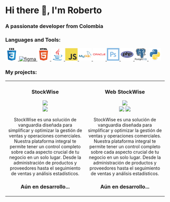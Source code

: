 ### <h1 font-family="DM-Sans">Hi there 👋, I'm Roberto </h1>
<h3>A passionate developer from Colombia</h3>

<h3 align="left">Languages and Tools:</h3>
<p align="left"> <a href="https://www.w3schools.com/css/" target="_blank" rel="noreferrer"> <img src="https://raw.githubusercontent.com/devicons/devicon/master/icons/css3/css3-original-wordmark.svg" alt="css3" width="40" height="40"/> </a> <a href="https://www.figma.com/" target="_blank" rel="noreferrer"> <img src="https://www.vectorlogo.zone/logos/figma/figma-icon.svg" alt="figma" width="40" height="40"/> </a> <a href="https://www.w3.org/html/" target="_blank" rel="noreferrer"> <img src="https://raw.githubusercontent.com/devicons/devicon/master/icons/html5/html5-original-wordmark.svg" alt="html5" width="40" height="40"/> </a> <a href="https://www.java.com" target="_blank" rel="noreferrer"> <img src="https://raw.githubusercontent.com/devicons/devicon/master/icons/java/java-original.svg" alt="java" width="40" height="40"/> </a> <a href="https://developer.mozilla.org/en-US/docs/Web/JavaScript" target="_blank" rel="noreferrer"> <img src="https://raw.githubusercontent.com/devicons/devicon/master/icons/javascript/javascript-original.svg" alt="javascript" width="40" height="40"/> </a> <a href="https://www.mysql.com/" target="_blank" rel="noreferrer"> <img src="https://raw.githubusercontent.com/devicons/devicon/master/icons/mysql/mysql-original-wordmark.svg" alt="mysql" width="40" height="40"/> </a> <a href="https://www.oracle.com/" target="_blank" rel="noreferrer"> <img src="https://raw.githubusercontent.com/devicons/devicon/master/icons/oracle/oracle-original.svg" alt="oracle" width="40" height="40"/> </a> <a href="https://www.photoshop.com/en" target="_blank" rel="noreferrer"> <img src="https://raw.githubusercontent.com/devicons/devicon/master/icons/photoshop/photoshop-line.svg" alt="photoshop" width="40" height="40"/> </a> <a href="https://www.php.net" target="_blank" rel="noreferrer"> <img src="https://raw.githubusercontent.com/devicons/devicon/master/icons/php/php-original.svg" alt="php" width="40" height="40"/> </a> <a href="https://www.postgresql.org" target="_blank" rel="noreferrer"> <img src="https://raw.githubusercontent.com/devicons/devicon/master/icons/postgresql/postgresql-original-wordmark.svg" alt="postgresql" width="40" height="40"/> </a> <a href="https://www.python.org" target="_blank" rel="noreferrer"> <img src="https://raw.githubusercontent.com/devicons/devicon/master/icons/python/python-original.svg" alt="python" width="40" height="40"/> </a> </p>

<h3>My projects:</h3>
<table>
  <tr>
     <td width="50%">
        <h3 align="center">StockWise</h3>
        <div align="center">
          <img src="https://i.ibb.co/Gvjr69g/Stock-Wise.png"> <br>
          <a href="#" target="_BLANK"><img src="https://img.shields.io/badge/-Video-green?style=for-the-badge&color=c2a1ea"></a>
          <p> StockWise es una solución de vanguardia diseñada para simplificar y optimizar la gestión de ventas y operaciones comerciales. Nuestra plataforma integral te permite tener un control completo sobre cada aspecto crucial de tu negocio en un solo lugar. Desde la administración de productos y proveedores hasta el seguimiento de ventas y análisis estadísticos.</p>
          <h3>Aún en desarrollo...</h3>
        </div>
     </td>
    <td width="50%">
      <h3 align="center">Web StockWise</h3>
        <div align="center">
          <img src="https://i.ibb.co/kHG2CZs/Group-1.png"> <br>
          <a href="#" target="_BLANK"><img src="https://img.shields.io/badge/-Pagina-green?style=for-the-badge&color=c2a1ea"></a>
          <a href="#" target="_BLANK"><img src="https://img.shields.io/badge/-Codigo-green?style=for-the-badge&color=c2a1ea"></a>
          <p> StockWise es una solución de vanguardia diseñada para simplificar y optimizar la gestión de ventas y operaciones comerciales. Nuestra plataforma integral te permite tener un control completo sobre cada aspecto crucial de tu negocio en un solo lugar. Desde la administración de productos y proveedores hasta el seguimiento de ventas y análisis estadísticos.</p>
          <h3>Aún en desarrollo...</h3>
        </div>
    </td>
  </tr>
</table>
<!--
**RobertoBerrio/RobertoBerrio** is a ✨ _special_ ✨ repository because its `README.md` (this file) appears on your GitHub profile.

Here are some ideas to get you started:

- 🔭 I’m currently working on ...
- 🌱 I’m currently learning ...
- 👯 I’m looking to collaborate on ...
- 🤔 I’m looking for help with ...
- 💬 Ask me about ...
- 📫 How to reach me: ...
- 😄 Pronouns: ...
- ⚡ Fun fact: ...
-->
